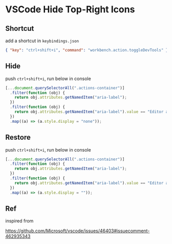 # VSCode Hide Top-Right Icons

## Shortcut

add a shortcut in `keybindings.json`

```json
{ "key": "ctrl+shift+i", "command": "workbench.action.toggleDevTools" }
```

## Hide

push `ctrl+shift+i`, run below in console

```javascript
[...document.querySelectorAll(".actions-container")]
  .filter(function (obj) {
    return obj.attributes.getNamedItem("aria-label");
  })
  .filter(function (obj) {
    return obj.attributes.getNamedItem("aria-label").value == "Editor actions";
  })
  .map((a) => (a.style.display = "none"));
```

## Restore

push `ctrl+shift+i`, run below in console

```javascript
[...document.querySelectorAll(".actions-container")]
  .filter(function (obj) {
    return obj.attributes.getNamedItem("aria-label");
  })
  .filter(function (obj) {
    return obj.attributes.getNamedItem("aria-label").value == "Editor actions";
  })
  .map((a) => (a.style.display = ""));
```

## Ref

inspired from

https://github.com/Microsoft/vscode/issues/46403#issuecomment-462935343
